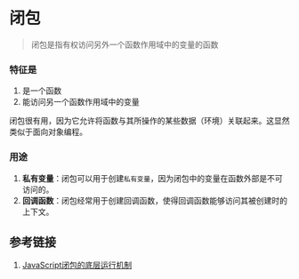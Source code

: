 # 闭包
> 闭包是指有权访问另外一个函数作用域中的变量的函数


### 特征是
1. 是一个函数
2. 能访问另一个函数作用域中的变量

闭包很有用，因为它允许将函数与其所操作的某些数据（环境）关联起来。这显然类似于面向对象编程。


### 用途
1. **私有变量**：闭包可以用于创建`私有变量`，因为闭包中的变量在函数外部是不可访问的。
2. **回调函数**：闭包经常用于创建回调函数，使得回调函数能够访问其被创建时的上下文。


## 参考链接
1. [JavaScript闭包的底层运行机制](https://blog.leapoahead.com/2015/09/15/js-closure/)